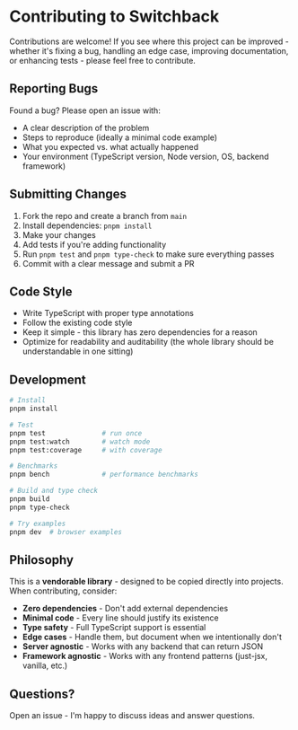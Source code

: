 # Contributing to Switchback

Contributions are welcome! If you see where this project can be improved - whether it's fixing a bug, handling an edge case, improving documentation, or enhancing tests - please feel free to contribute.

## Reporting Bugs

Found a bug? Please open an issue with:

- A clear description of the problem
- Steps to reproduce (ideally a minimal code example)
- What you expected vs. what actually happened
- Your environment (TypeScript version, Node version, OS, backend framework)

## Submitting Changes

1. Fork the repo and create a branch from `main`
2. Install dependencies: `pnpm install`
3. Make your changes
4. Add tests if you're adding functionality
5. Run `pnpm test` and `pnpm type-check` to make sure everything passes
6. Commit with a clear message and submit a PR

## Code Style

- Write TypeScript with proper type annotations
- Follow the existing code style
- Keep it simple - this library has zero dependencies for a reason
- Optimize for readability and auditability (the whole library should be understandable in one sitting)

## Development

```bash
# Install
pnpm install

# Test
pnpm test              # run once
pnpm test:watch        # watch mode
pnpm test:coverage     # with coverage

# Benchmarks
pnpm bench             # performance benchmarks

# Build and type check
pnpm build
pnpm type-check

# Try examples
pnpm dev  # browser examples
```

## Philosophy

This is a **vendorable library** - designed to be copied directly into projects. When contributing, consider:

- **Zero dependencies** - Don't add external dependencies
- **Minimal code** - Every line should justify its existence
- **Type safety** - Full TypeScript support is essential
- **Edge cases** - Handle them, but document when we intentionally don't
- **Server agnostic** - Works with any backend that can return JSON
- **Framework agnostic** - Works with any frontend patterns (just-jsx, vanilla, etc.)

## Questions?

Open an issue - I'm happy to discuss ideas and answer questions.
